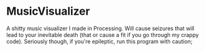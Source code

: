 # MusicVisualizer
A shitty music visualizer I made in Processing. 
Will cause seizures that will lead to your inevitable death (that or cause a fit if you go through my crappy code).
Seriously though, if you're epileptic, run this program with caution;
